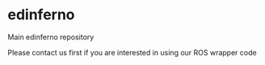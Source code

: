 # edinferno
Main edinferno repository

Please contact us first if you are interested in using our ROS wrapper code
